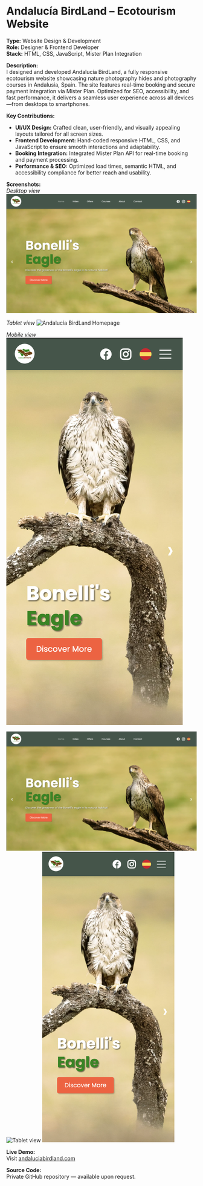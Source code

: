 # Andalucía BirdLand – Ecotourism Website

**Type:** Website Design & Development  
**Role:** Designer & Frontend Developer  
**Stack:** HTML, CSS, JavaScript, Mister Plan Integration

**Description:**  
I designed and developed Andalucía BirdLand, a fully responsive ecotourism website showcasing nature photography hides and photography courses in Andalusia, Spain. The site features real-time booking and secure payment integration via Mister Plan. Optimized for SEO, accessibility, and fast performance, it delivers a seamless user experience across all devices—from desktops to smartphones.

**Key Contributions:**  
- **UI/UX Design:** Crafted clean, user-friendly, and visually appealing layouts tailored for all screen sizes.  
- **Frontend Development:** Hand-coded responsive HTML, CSS, and JavaScript to ensure smooth interactions and adaptability.  
- **Booking Integration:** Integrated Mister Plan API for real-time booking and payment processing.  
- **Performance & SEO:** Optimized load times, semantic HTML, and accessibility compliance for better reach and usability.

**Screenshots:**  
*Desktop view*
![Andalucía BirdLand Homepage](./assets/laptop-view.png)

*Tablet view*
![Andalucía BirdLand Homepage](./assets/tablet-view.png)

*Mobile view*
![Andalucía BirdLand Homepage](./assets/mobile-view.png)

<!-- Desktop -->
<img src="./assets/laptop-view.png" alt="Desktop view" width="800"/>

<!-- Tablet -->
<img src="./assets/tablet-view.png" alt="Tablet view" width="600"/>

<!-- Mobile -->
<img src="./assets/mobile-view.png" alt="Mobile view" width="350"/>


**Live Demo:**  
Visit [andaluciabirdland.com](https://www.andaluciabirdland.com)

**Source Code:**  
Private GitHub repository — available upon request.
